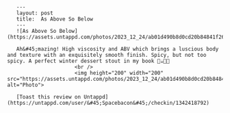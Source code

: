
       ---
       layout: post
       title:  As Above So Below
       ---
       ![As Above So Below](https://assets.untappd.com/photos/2023_12_24/ab01d490b8d0cd20b84841f26e2401a9_200x200.jpg)

       Ah&#45;mazing! High viscosity and ABV which brings a luscious body and texture with an exquisitely smooth finish. Spicy, but not too spicy. A perfect winter dessert stout in my book 🥃☕️🖤🍫
						  <br />
						  <img height="200" width="200" src="https://assets.untappd.com/photos/2023_12_24/ab01d490b8d0cd20b84841f26e2401a9_200x200.jpg" alt="Photo">         
						
       [Toast this review on Untappd](https://untappd.com/user/&#45;Spacebacon&#45;/checkin/1342418792)
       